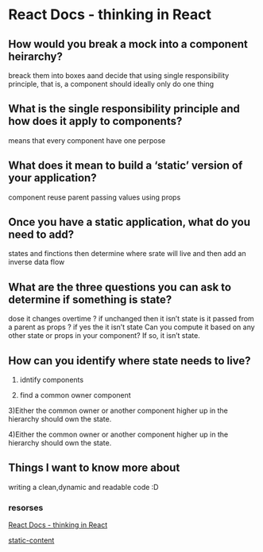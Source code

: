 # React Docs - thinking in React

## How would you break a mock into a component heirarchy?

 breack them into boxes aand decide that using single responsibility principle, that is, a component should ideally only do one thing

## What is the single responsibility principle and how does it apply to components?

means that every component have one perpose 

## What does it mean to build a ‘static’ version of your application?

component reuse parent passing values using props 

## Once you have a static application, what do you need to add?

states and finctions then determine where srate will live and then add an inverse data flow

## What are the three questions you can ask to determine if something is state?

dose it changes overtime ? if unchanged then it isn’t state
is it passed from a parent as props ? if yes the it isn’t state
Can you compute it based on any other state or props in your component? If so, it isn’t state.

## How can you identify where state needs to live?

1) idntify components 

2) find a common owner component 

3)Either the common owner or another component higher up in the hierarchy should own the state.

4)Either the common owner or another component higher up in the hierarchy should own the state.

## Things I want to know more about

writing a clean,dynamic and readable code :D


### resorses


[React Docs - thinking in React](https://reactjs.org/docs/thinking-in-react.html)

[static-content](https://blog.stackpath.com/static-content/)
